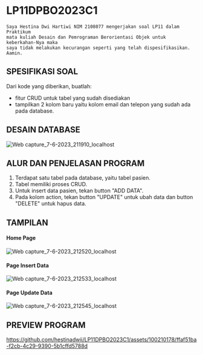 # LP11DPBO2023C1

    Saya Hestina Dwi Hartiwi NIM 2108077 mengerjakan soal LP11 dalam Praktikum
    mata kuliah Desain dan Pemrograman Berorientasi Objek untuk keberkahan-Nya maka 
    saya tidak melakukan kecurangan seperti yang telah dispesifikasikan. Aamin.

## SPESIFIKASI SOAL
Dari kode yang diberikan, buatlah:
- fitur CRUD untuk tabel yang sudah disediakan
- tampilkan 2 kolom baru yaitu kolom email dan telepon yang sudah ada pada database.

## DESAIN DATABASE
![Web capture_7-6-2023_211910_localhost](https://github.com/hestinadwii/LP11DPBO2023C1/assets/100210178/4c918bc9-c52c-4c0d-b078-212598c79f49)


## ALUR DAN PENJELASAN PROGRAM
1. Terdapat satu tabel pada database, yaitu tabel pasien.
2. Tabel memiliki proses CRUD.
3. Untuk insert data pasien, tekan button "ADD DATA". 
4. Pada kolom action, tekan button "UPDATE" untuk ubah data dan button "DELETE" untuk hapus data.

## TAMPILAN
#### Home Page
![Web capture_7-6-2023_212520_localhost](https://github.com/hestinadwii/LP11DPBO2023C1/assets/100210178/e56ccaf6-e2d6-4238-a407-dd59d978ad5f)

#### Page Insert Data
![Web capture_7-6-2023_212533_localhost](https://github.com/hestinadwii/LP11DPBO2023C1/assets/100210178/e1af4117-1e8d-4048-b546-0bc698a170ba)

#### Page Update Data
![Web capture_7-6-2023_212545_localhost](https://github.com/hestinadwii/LP11DPBO2023C1/assets/100210178/040c167f-7d81-46a5-98f4-1cddda6e2f80)

## PREVIEW PROGRAM
https://github.com/hestinadwii/LP11DPBO2023C1/assets/100210178/ffaf51ba-f2cb-4c29-9390-5b1cffd5788d
